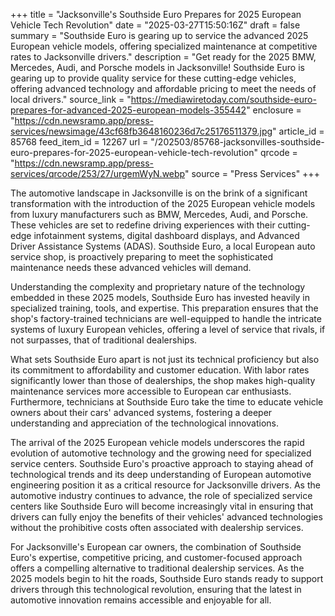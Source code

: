 +++
title = "Jacksonville's Southside Euro Prepares for 2025 European Vehicle Tech Revolution"
date = "2025-03-27T15:50:16Z"
draft = false
summary = "Southside Euro is gearing up to service the advanced 2025 European vehicle models, offering specialized maintenance at competitive rates to Jacksonville drivers."
description = "Get ready for the 2025 BMW, Mercedes, Audi, and Porsche models in Jacksonville! Southside Euro is gearing up to provide quality service for these cutting-edge vehicles, offering advanced technology and affordable pricing to meet the needs of local drivers."
source_link = "https://mediawiretoday.com/southside-euro-prepares-for-advanced-2025-european-models-355442"
enclosure = "https://cdn.newsramp.app/press-services/newsimage/43cf68fb3648160236d7c25176511379.jpg"
article_id = 85768
feed_item_id = 12267
url = "/202503/85768-jacksonvilles-southside-euro-prepares-for-2025-european-vehicle-tech-revolution"
qrcode = "https://cdn.newsramp.app/press-services/qrcode/253/27/urgemWyN.webp"
source = "Press Services"
+++

<p>The automotive landscape in Jacksonville is on the brink of a significant transformation with the introduction of the 2025 European vehicle models from luxury manufacturers such as BMW, Mercedes, Audi, and Porsche. These vehicles are set to redefine driving experiences with their cutting-edge infotainment systems, digital dashboard displays, and Advanced Driver Assistance Systems (ADAS). Southside Euro, a local European auto service shop, is proactively preparing to meet the sophisticated maintenance needs these advanced vehicles will demand.</p><p>Understanding the complexity and proprietary nature of the technology embedded in these 2025 models, Southside Euro has invested heavily in specialized training, tools, and expertise. This preparation ensures that the shop's factory-trained technicians are well-equipped to handle the intricate systems of luxury European vehicles, offering a level of service that rivals, if not surpasses, that of traditional dealerships.</p><p>What sets Southside Euro apart is not just its technical proficiency but also its commitment to affordability and customer education. With labor rates significantly lower than those of dealerships, the shop makes high-quality maintenance services more accessible to European car enthusiasts. Furthermore, technicians at Southside Euro take the time to educate vehicle owners about their cars' advanced systems, fostering a deeper understanding and appreciation of the technological innovations.</p><p>The arrival of the 2025 European vehicle models underscores the rapid evolution of automotive technology and the growing need for specialized service centers. Southside Euro's proactive approach to staying ahead of technological trends and its deep understanding of European automotive engineering position it as a critical resource for Jacksonville drivers. As the automotive industry continues to advance, the role of specialized service centers like Southside Euro will become increasingly vital in ensuring that drivers can fully enjoy the benefits of their vehicles' advanced technologies without the prohibitive costs often associated with dealership services.</p><p>For Jacksonville's European car owners, the combination of Southside Euro's expertise, competitive pricing, and customer-focused approach offers a compelling alternative to traditional dealership services. As the 2025 models begin to hit the roads, Southside Euro stands ready to support drivers through this technological revolution, ensuring that the latest in automotive innovation remains accessible and enjoyable for all.</p>